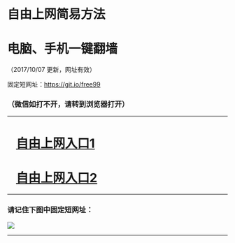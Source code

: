 ﻿# 自由上网简易方法

# 电脑、手机一键翻墙

（2017/10/07 更新，网址有效）

固定短网址：https://git.io/free99

### （微信如打不开，请转到浏览器打开）


***





# &nbsp;&nbsp; <a href="http://ft48129562.fwq-tz-1001.info/fwqtz01.html?t=100700126867 " target="_blank">自由上网入口1</a>
# &nbsp;&nbsp; <a href="http://ft1640321407.fwq-tz-1002.info/fwqtz02.html?t=10070011230 " target="_blank">自由上网入口2</a>
***

### 请记住下图中固定短网址：

<img src="https://s3-us-west-2.amazonaws.com/fwq-1001/yjfq-20170905okok.png" /> 


***

